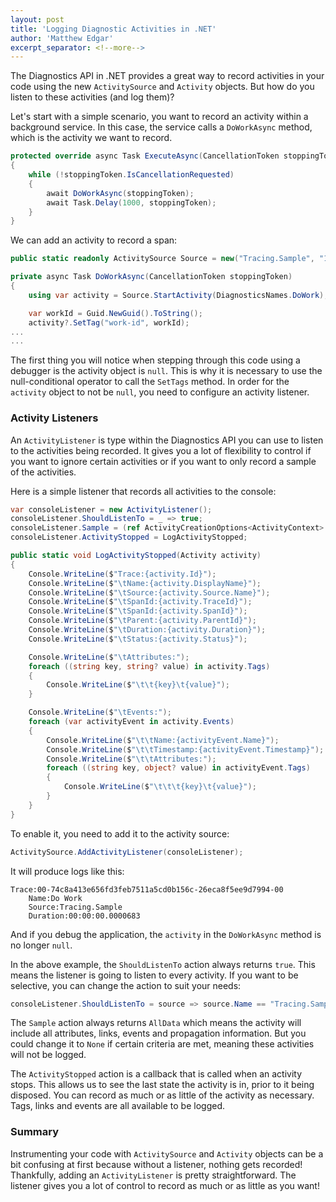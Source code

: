 ```yaml
---
layout: post
title: 'Logging Diagnostic Activities in .NET'
author: 'Matthew Edgar'
excerpt_separator: <!--more-->
---
```


The Diagnostics API in .NET provides a great way to record activities in your code using the new `ActivitySource` and `Activity` objects. But how do you listen to these activities (and log them)?

<!--more-->

Let's start with a simple scenario, you want to record an activity within a background service. In this case, the service calls a `DoWorkAsync` method, which is the activity we want to record.

```csharp
protected override async Task ExecuteAsync(CancellationToken stoppingToken)
{
    while (!stoppingToken.IsCancellationRequested)
    {
        await DoWorkAsync(stoppingToken);
        await Task.Delay(1000, stoppingToken);
    }
}
```

We can add an activity to record a span:

```csharp
public static readonly ActivitySource Source = new("Tracing.Sample", "1.0.0");

private async Task DoWorkAsync(CancellationToken stoppingToken)
{
    using var activity = Source.StartActivity(DiagnosticsNames.DoWork);

    var workId = Guid.NewGuid().ToString();
    activity?.SetTag("work-id", workId);
...
...
```

The first thing you will notice when stepping through this code using a debugger is the activity object is `null`. This is why it is necessary to use the null-conditional operator to call the `SetTags` method. In order for the `activity` object to not be `null`, you need to configure an activity listener.

### Activity Listeners

An `ActivityListener` is type within the Diagnostics API you can use to listen to the activities being recorded. It gives you a lot of flexibility to control if you want to ignore certain activities or if you want to only record a sample of the activities.

Here is a simple listener that records all activities to the console:

```csharp
var consoleListener = new ActivityListener();
consoleListener.ShouldListenTo = _ => true;
consoleListener.Sample = (ref ActivityCreationOptions<ActivityContext> _) => ActivitySamplingResult.AllData;
consoleListener.ActivityStopped = LogActivityStopped;

public static void LogActivityStopped(Activity activity)
{
    Console.WriteLine($"Trace:{activity.Id}");
    Console.WriteLine($"\tName:{activity.DisplayName}");
    Console.WriteLine($"\tSource:{activity.Source.Name}");
    Console.WriteLine($"\tSpanId:{activity.TraceId}");
    Console.WriteLine($"\tSpanId:{activity.SpanId}");
    Console.WriteLine($"\tParent:{activity.ParentId}");
    Console.WriteLine($"\tDuration:{activity.Duration}");
    Console.WriteLine($"\tStatus:{activity.Status}");

    Console.WriteLine($"\tAttributes:");
    foreach ((string key, string? value) in activity.Tags)
    {
        Console.WriteLine($"\t\t{key}\t{value}");
    }

    Console.WriteLine($"\tEvents:");
    foreach (var activityEvent in activity.Events)
    {
        Console.WriteLine($"\t\tName:{activityEvent.Name}");
        Console.WriteLine($"\t\tTimestamp:{activityEvent.Timestamp}");
        Console.WriteLine($"\t\tAttributes:");
        foreach ((string key, object? value) in activityEvent.Tags)
        {
            Console.WriteLine($"\t\t\t{key}\t{value}");
        }
    }
}
```

To enable it, you need to add it to the activity source:

```csharp
ActivitySource.AddActivityListener(consoleListener);
```

It will produce logs like this:

```
Trace:00-74c8a413e656fd3feb7511a5cd0b156c-26eca8f5ee9d7994-00
    Name:Do Work
    Source:Tracing.Sample
    Duration:00:00:00.0000683
```

And if you debug the application, the `activity` in the `DoWorkAsync` method is no longer `null`.

In the above example, the `ShouldListenTo` action always returns `true`. This means the listener is going to listen to every activity. If you want to be selective, you can change the action to suit your needs:

```csharp
consoleListener.ShouldListenTo = source => source.Name == "Tracing.Sample";
```

The `Sample` action always returns `AllData` which means the activity will include all attributes, links, events and propagation information. But you could change it to `None` if certain criteria are met, meaning these activities will not be logged.

The `ActivityStopped` action is a callback that is called when an activity stops. This allows us to see the last state the activity is in, prior to it being disposed. You can record as much or as little of the activity as necessary. Tags, links and events are all available to be logged.

### Summary

Instrumenting your code with `ActivitySource` and `Activity` objects can be a bit confusing at first because without a listener, nothing gets recorded! Thankfully, adding an `ActivityListener` is pretty straightforward. The listener gives you a lot of control to record as much or as little as you want!
